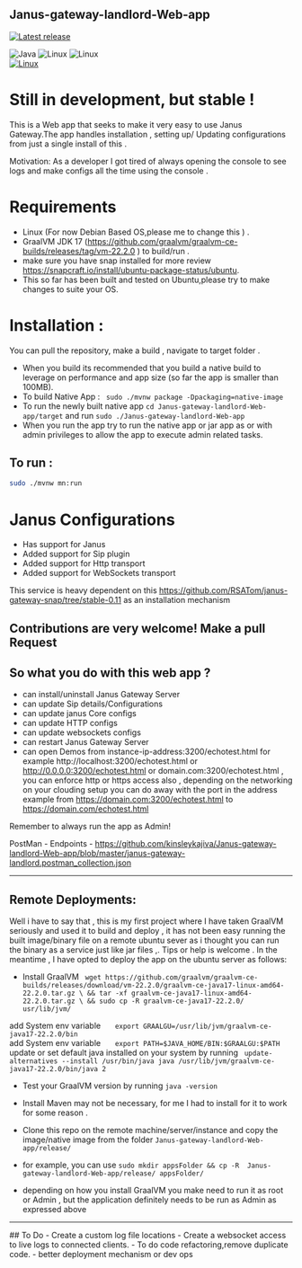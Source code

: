 ## Janus-gateway-landlord-Web-app 
[![Latest release](https://img.shields.io/badge/version-0.4-blue)](https://img.shields.io/badge/v0.1-tag-green)

![Java](https://img.shields.io/badge/Java-ED8B00?style=for-the-badge&logo=java&logoColor=white)   ![Linux](https://img.shields.io/badge/Linux-FCC624?style=for-the-badge&logo=linux&logoColor=black) ![Linux](https://img.shields.io/badge/Ubuntu-E95420?style=for-the-badge&logo=ubuntu&logoColor=white)   
[![Linux](https://svgshare.com/i/Zhy.svg)](https://svgshare.com/i/Zhy.svg)

# Still in development, but stable !

This is a Web app that seeks to make it very easy to use Janus Gateway.The app handles installation , setting up/ Updating configurations from just a single install of this .

Motivation: As a developer I got tired of always opening the console to see logs and make configs all the time using the console .


# Requirements
- Linux (For now Debian Based OS,please me to change this ) . 
- GraalVM JDK 17 (https://github.com/graalvm/graalvm-ce-builds/releases/tag/vm-22.2.0 ) to build/run .
- make sure you have snap installed for more review https://snapcraft.io/install/ubuntu-package-status/ubuntu.
- This so far has been built and tested on Ubuntu,please try to make changes to suite your OS.


# Installation :
You can pull the repository, make a build , navigate to target folder .
- When you build its recommended  that you build a native build to leverage on performance and app size (so far the app is smaller than 100MB).
- To build Native App : ``` sudo ./mvnw package -Dpackaging=native-image```
- To run the newly built native app ``cd Janus-gateway-landlord-Web-app/target`` and run ``` sudo ./Janus-gateway-landlord-Web-app  ``` 
- When you run the app try to run the native app or jar app as or with admin privileges to allow the app to execute admin related tasks.

## To run :
```bash  
sudo ./mvnw mn:run
```

# Janus Configurations
- Has support for Janus
- Added support for Sip plugin
- Added support for Http transport
- Added support for WebSockets transport





This service is heavy dependent on this https://github.com/RSATom/janus-gateway-snap/tree/stable-0.11 as an installation mechanism 



## Contributions are very welcome! Make a pull Request


## So what you do with this web app ?
- can install/uninstall Janus Gateway Server
- can update Sip details/Configurations
- can update janus Core configs
- can update HTTP configs
- can update websockets configs
- can restart Janus Gateway Server
- can open Demos from instance-ip-address:3200/echotest.html for example http://localhost:3200/echotest.html  or http://0.0.0.0:3200/echotest.html  or domain.com:3200/echotest.html , you can enforce http or https access also , depending on the networking on your clouding setup you can do away with the port in the address example from https://domain.com:3200/echotest.html to https://domain.com/echotest.html


Remember to always run the app as Admin!

PostMan - Endpoints - https://github.com/kinsleykajiva/Janus-gateway-landlord-Web-app/blob/master/janus-gateway-landlord.postman_collection.json




<hr>

## Remote Deployments:

Well i have to say that , this is my first project where I have taken GraalVM seriously and used it to build and deploy , 
it has not been easy running the built image/binary  file  on a remote ubuntu sever as i thought you can run the binary as a service just like jar files ,.
Tips or help is welcome .
In the meantime , I have opted to deploy the app on the ubuntu server as follows:
- Install GraalVM ```  wget https://github.com/graalvm/graalvm-ce-builds/releases/download/vm-22.2.0/graalvm-ce-java17-linux-amd64-22.2.0.tar.gz \
  && tar -xf graalvm-ce-java17-linux-amd64-22.2.0.tar.gz \
  && sudo cp -R graalvm-ce-java17-22.2.0/ usr/lib/jvm/ ```

add System env variable ```    export GRAALGU=/usr/lib/jvm/graalvm-ce-java17-22.2.0/bin ```    
add System env variable ```    export PATH=$JAVA_HOME/BIN:$GRAALGU:$PATH ```   
update or set default java installed on your system by running ``` update-alternatives --install /usr/bin/java java /usr/lib/jvm/graalvm-ce-java17-22.2.0/bin/java 2```

- Test your GraalVM version by running ```java -version ```

- Install Maven may not be necessary, for me I had to install for it to work for some reason .
- Clone this repo on the remote machine/server/instance and copy the image/native image from the folder ```Janus-gateway-landlord-Web-app/release/```
- for example, you can use ```sudo mkdir appsFolder && cp -R  Janus-gateway-landlord-Web-app/release/ appsFolder/```
- depending on how you install GraalVM you make need to run it as root or Admin , but the application definitely needs to  be run as Admin as expressed above 
 

<hr>
## To Do
- Create a custom log file locations
- Create a websocket access to live logs to connected clients.
- To do code refactoring,remove duplicate code.
- better deployment mechanism or dev ops






